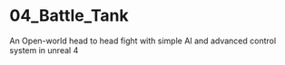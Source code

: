 # 04_Battle_Tank
An Open-world head to head fight with simple AI and advanced control system in unreal 4
